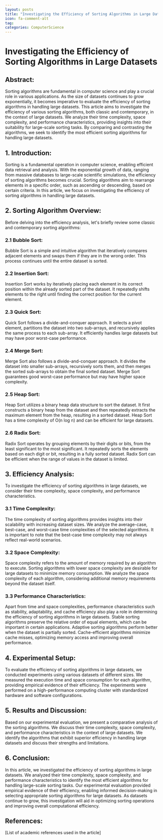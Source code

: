 ```yaml
---
layout: posts
title: "Investigating the Efficiency of Sorting Algorithms in Large Datasets"
icon: fa-comment-alt
tag:      
categories: ComputerScience
---
```



# Investigating the Efficiency of Sorting Algorithms in Large Datasets

## Abstract:
Sorting algorithms are fundamental in computer science and play a crucial role in various applications. As the size of datasets continues to grow exponentially, it becomes imperative to evaluate the efficiency of sorting algorithms in handling large datasets. This article aims to investigate the efficiency of various sorting algorithms, both classic and contemporary, in the context of large datasets. We analyze their time complexity, space complexity, and performance characteristics, providing insights into their suitability for large-scale sorting tasks. By comparing and contrasting the algorithms, we seek to identify the most efficient sorting algorithms for handling large datasets.

## 1. Introduction:
Sorting is a fundamental operation in computer science, enabling efficient data retrieval and analysis. With the exponential growth of data, ranging from massive databases to large-scale scientific simulations, the efficiency of sorting algorithms becomes crucial. Sorting algorithms aim to rearrange elements in a specific order, such as ascending or descending, based on certain criteria. In this article, we focus on investigating the efficiency of sorting algorithms in handling large datasets.

## 2. Sorting Algorithm Overview:
Before delving into the efficiency analysis, let's briefly review some classic and contemporary sorting algorithms:

### 2.1 Bubble Sort:
Bubble Sort is a simple and intuitive algorithm that iteratively compares adjacent elements and swaps them if they are in the wrong order. This process continues until the entire dataset is sorted.

### 2.2 Insertion Sort:
Insertion Sort works by iteratively placing each element in its correct position within the already sorted part of the dataset. It repeatedly shifts elements to the right until finding the correct position for the current element.

### 2.3 Quick Sort:
Quick Sort follows a divide-and-conquer approach. It selects a pivot element, partitions the dataset into two sub-arrays, and recursively applies the same process to each sub-array. It efficiently handles large datasets but may have poor worst-case performance.

### 2.4 Merge Sort:
Merge Sort also follows a divide-and-conquer approach. It divides the dataset into smaller sub-arrays, recursively sorts them, and then merges the sorted sub-arrays to obtain the final sorted dataset. Merge Sort guarantees good worst-case performance but may have higher space complexity.

### 2.5 Heap Sort:
Heap Sort utilizes a binary heap data structure to sort the dataset. It first constructs a binary heap from the dataset and then repeatedly extracts the maximum element from the heap, resulting in a sorted dataset. Heap Sort has a time complexity of O(n log n) and can be efficient for large datasets.

### 2.6 Radix Sort:
Radix Sort operates by grouping elements by their digits or bits, from the least significant to the most significant. It repeatedly sorts the elements based on each digit or bit, resulting in a fully sorted dataset. Radix Sort can be efficient when the range of values in the dataset is limited.

## 3. Efficiency Analysis:
To investigate the efficiency of sorting algorithms in large datasets, we consider their time complexity, space complexity, and performance characteristics.

### 3.1 Time Complexity:
The time complexity of sorting algorithms provides insights into their scalability with increasing dataset sizes. We analyze the average-case, best-case, and worst-case time complexities of the selected algorithms. It is important to note that the best-case time complexity may not always reflect real-world scenarios.

### 3.2 Space Complexity:
Space complexity refers to the amount of memory required by an algorithm to execute. Sorting algorithms with lower space complexity are desirable for large datasets to minimize memory consumption. We analyze the space complexity of each algorithm, considering additional memory requirements beyond the dataset itself.

### 3.3 Performance Characteristics:
Apart from time and space complexities, performance characteristics such as stability, adaptability, and cache efficiency also play a role in determining the efficiency of sorting algorithms in large datasets. Stable sorting algorithms preserve the relative order of equal elements, which can be important in certain applications. Adaptive sorting algorithms perform better when the dataset is partially sorted. Cache-efficient algorithms minimize cache misses, optimizing memory access and improving overall performance.

## 4. Experimental Setup:
To evaluate the efficiency of sorting algorithms in large datasets, we conducted experiments using various datasets of different sizes. We measured the execution time and space consumption for each algorithm, providing empirical evidence of their efficiency. The experiments were performed on a high-performance computing cluster with standardized hardware and software configurations.

## 5. Results and Discussion:
Based on our experimental evaluation, we present a comparative analysis of the sorting algorithms. We discuss their time complexity, space complexity, and performance characteristics in the context of large datasets. We identify the algorithms that exhibit superior efficiency in handling large datasets and discuss their strengths and limitations.

## 6. Conclusion:
In this article, we investigated the efficiency of sorting algorithms in large datasets. We analyzed their time complexity, space complexity, and performance characteristics to identify the most efficient algorithms for handling large-scale sorting tasks. Our experimental evaluation provided empirical evidence of their efficiency, enabling informed decision-making in selecting appropriate sorting algorithms for large datasets. As datasets continue to grow, this investigation will aid in optimizing sorting operations and improving overall computational efficiency.

## References:
[List of academic references used in the article]